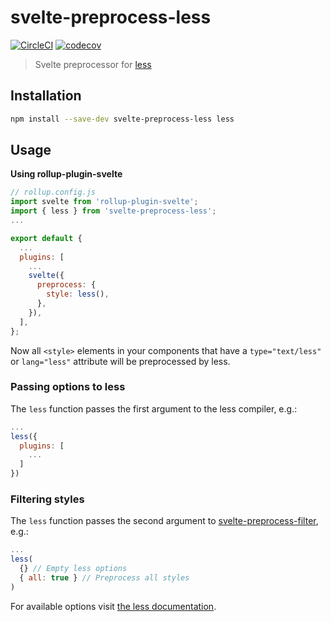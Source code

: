 # svelte-preprocess-less

[![CircleCI](https://circleci.com/gh/ls-age/svelte-preprocess-less.svg?style=svg)](https://circleci.com/gh/ls-age/svelte-preprocess-less)
[![codecov](https://codecov.io/gh/ls-age/svelte-preprocess-less/branch/master/graph/badge.svg)](https://codecov.io/gh/ls-age/svelte-preprocess-less)

> Svelte preprocessor for [less](http://lesscss.org)

## Installation

```bash
npm install --save-dev svelte-preprocess-less less
```

## Usage

**Using rollup-plugin-svelte**

```javascript
// rollup.config.js
import svelte from 'rollup-plugin-svelte';
import { less } from 'svelte-preprocess-less';
...

export default {
  ...
  plugins: [
    ...
    svelte({
      preprocess: {
        style: less(),
      },
    }),
  ],
};
```

Now all `<style>` elements in your components that have a `type="text/less"` or `lang="less"` attribute will be preprocessed by less.

### Passing options to less

The `less` function passes the first argument to the less compiler, e.g.:

```javascript
...
less({
  plugins: [
    ...
  ]
})
```


### Filtering styles

The `less` function passes the second argument to [svelte-preprocess-filter](https://github.com/ls-age/svelte-preprocess-filter), e.g.:

```javascript
...
less(
  {} // Empty less options
  { all: true } // Preprocess all styles
)
```

For available options visit [the less documentation](http://lesscss.org/usage/#programmatic-usage).

